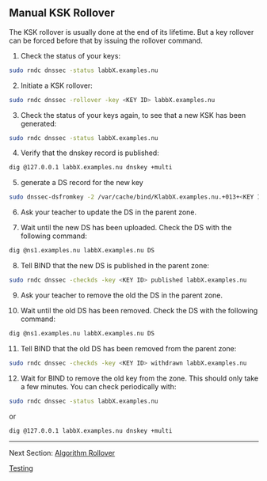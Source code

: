 ## Manual KSK Rollover

The KSK rollover is usually done at the end of its lifetime. But a key rollover can be forced before that by issuing the rollover command.


1. Check the status of your keys:
```bash
sudo rndc dnssec -status labbX.examples.nu
```

2. Initiate a KSK rollover:
```bash
sudo rndc dnssec -rollover -key <KEY ID> labbX.examples.nu
```

3. Check the status of your keys again, to see that a new KSK has been generated:
```bash
sudo rndc dnssec -status labbX.examples.nu
```

4. Verify that the dnskey record is published:
```bash
dig @127.0.0.1 labbX.examples.nu dnskey +multi
```

5. generate a DS record for the new key
```bash
sudo dnssec-dsfromkey -2 /var/cache/bind/KlabbX.examples.nu.+013+<KEY ID>.key
```

6. Ask your teacher to update the DS in the parent zone.

7. Wait until the new DS has been uploaded. Check the DS with the following command:
```bash
dig @ns1.examples.nu labbX.examples.nu DS
```

8. Tell BIND that the new DS is published in the parent zone:
```bash
sudo rndc dnssec -checkds -key <KEY ID> published labbX.examples.nu
```

9. Ask your teacher to remove the old the DS in the parent zone.

10. Wait until the old DS has been removed. Check the DS with the following command:
```bash
dig @ns1.examples.nu labbX.examples.nu DS
```

11. Tell BIND that the old DS has been removed from the parent zone:
```bash
sudo rndc dnssec -checkds -key <KEY ID> withdrawn labbX.examples.nu
```

12. Wait for BIND to remove the old key from the zone. This should only take a few minutes. You can check periodically with:
```bash
sudo rndc dnssec -status labbX.examples.nu
```
or
```bash
dig @127.0.0.1 labbX.examples.nu dnskey +multi
```



---
Next Section: [Algorithm Rollover](BIND-Algorithm-Rollover.md)

[Testing](testing.md)